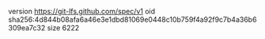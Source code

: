 version https://git-lfs.github.com/spec/v1
oid sha256:4d844b08afa6a46e3e1dbd81069e0448c10b759f4a92f9c7b4a36b6309ea7c32
size 6222
